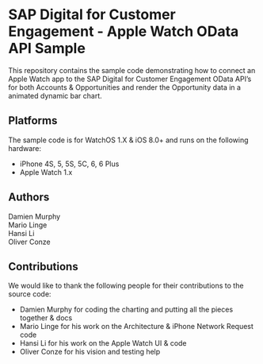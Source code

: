 SAP Digital for Customer Engagement - Apple Watch OData API Sample
===============================

This repository contains the sample code demonstrating how to connect an Apple Watch app to the SAP Digital for Customer Engagement OData API’s for both Accounts & Opportunities and render the Opportunity data in a animated dynamic bar chart. 

## Platforms ##
The sample code is for WatchOS 1.X & iOS 8.0+ and runs on the following hardware:

* iPhone 4S, 5, 5S, 5C, 6, 6 Plus
* Apple Watch 1.x


## Authors ##
Damien Murphy<br/>
Mario Linge<br/>
Hansi Li<br/>
Oliver Conze<br/>


## Contributions ##
We would like to thank the following people for their contributions to the source code:
* Damien Murphy for coding the charting and putting all the pieces together & docs
* Mario Linge for his work on the Architecture & iPhone Network Request code
* Hansi Li for his work on the Apple Watch UI & code
* Oliver Conze for his vision and testing help



